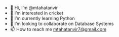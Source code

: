 - 👋 Hi, I’m @mtahatanvir
- 👀 I’m interested in cricket
- 🌱 I’m currently learning Python
- 💞️ I’m looking to collaborate on Database Systems
- 📫 How to reach me mtahatanvir7@gmail.com

<!---
mtahatanvir/mtahatanvir is a ✨ special ✨ repository because its `README.md` (this file) appears on your GitHub profile.
You can click the Preview link to take a look at your changes.
--->
